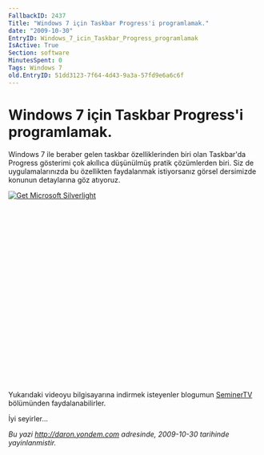 ```yaml
---
FallbackID: 2437
Title: "Windows 7 için Taskbar Progress'i programlamak."
date: "2009-10-30"
EntryID: Windows_7_icin_Taskbar_Progress_programlamak
IsActive: True
Section: software
MinutesSpent: 0
Tags: Windows 7
old.EntryID: 51dd3123-7f64-4d43-9a3a-57fd9e6a6c6f
---
```

# Windows 7 için Taskbar Progress'i programlamak.
Windows 7 ile beraber gelen taskbar özelliklerinden biri olan Taskbar'da
Progress gösterimi çok akıllıca düşünülmüş pratik çözümlerden biri. Siz
de uygulamalarınızda bu özellikten faydalanmak istiyorsanız görsel
dersimizde konunun detaylarına göz atıyoruz.

<div style="width:512px;height:384px;">

[![Get Microsoft
Silverlight](http://go2.microsoft.com/fwlink/?LinkId=108181)](http://go2.microsoft.com/fwlink/?LinkID=124807)

</div>

Yukarıdaki videoyu bilgisayarına indirmek isteyenler blogumun
[SeminerTV](http://daron.yondem.com/tr/formatpage.aspx?path=seminertv.format.html#GorselDersler)
bölümünden faydalanabilirler.

İyi seyirler...



*Bu yazi http://daron.yondem.com adresinde, 2009-10-30 tarihinde yayinlanmistir.*
